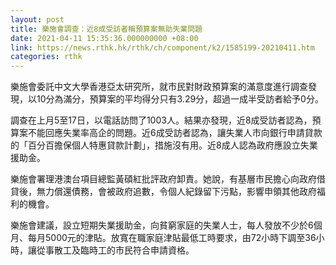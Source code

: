 ```yaml
---
layout: post
title: 樂施會調查：近8成受訪者稱預算案無助失業問題　
date: 2021-04-11 15:35:36.000000000 +08:00
link: https://news.rthk.hk/rthk/ch/component/k2/1585199-20210411.htm
categories: rthk
---
```


樂施會委託中文大學香港亞太研究所，就市民對財政預算案的滿意度進行調查發現，以10分為滿分，預算案的平均得分只有3.29分，超過一成半受訪者給予0分。

調查在上月5至17日，以電話訪問了1003人。結果亦發現，近8成受訪者認為，預算案不能回應失業率高企的問題。近6成受訪者認為，讓失業人市向銀行申請貸款的「百分百擔保個人特惠貸款計劃」，措施沒有用。近8成人認為政府應設立失業援助金。

樂施會署理港澳台項目總監黃碩紅批評政府卸責。她說，有基層市民擔心向政府借貸後，無力償還債務，會被政府追數，令個人紀錄留下污點，影響申領其他政府福利的機會。

樂施會建議，設立短期失業援助金，向貧窮家庭的失業人士，每人發放不少於6個月、每月5000元的津貼。放寬在職家庭津貼最低工時要求，由72小時下調至36小時，讓從事散工及臨時工的市民符合申請資格。
